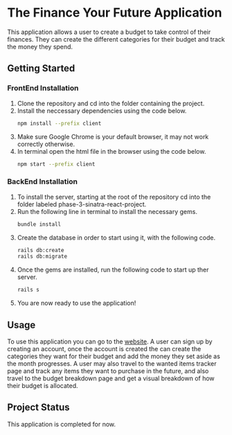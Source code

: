 # The Finance Your Future Application

This application allows a user to create a budget to take control of their finances. They can create the
different categories for their budget and track the money they spend.

## Getting Started

### FrontEnd Installation

1. Clone the repository and cd into the folder containing the project.
2. Install the neccessary dependencies using the code below.
    ```bash
    npm install --prefix client
    ```
3. Make sure Google Chrome is your default browser, it may not work correctly otherwise.
4. In terminal open the html file in the browser using the code below.
    ```bash
    npm start --prefix client
    ```

### BackEnd Installation

1. To install the server, starting at the root of the repository cd into the folder labeled phase-3-sinatra-react-project.
2. Run the following line in terminal to install the necessary gems.
    ```bash
    bundle install
    ```
3. Create the database in order to start using it, with the following code.
    ```bash
    rails db:create
    rails db:migrate
    ```
3. Once the gems are installed, run the following code to start up ther server.
    ```bash
    rails s
    ```
4. You are now ready to use the application!

## Usage
To use this application you can go to the [website](https://finance-planner-app.onrender.com). A user can sign up by creating an account, once the account is created the can create the categories they want for their budget and add the money they set aside as the month progresses. A user may also travel to the wanted items tracker page and track any items they want to purchase in the future, and also travel to the budget breakdown page and get a visual breakdown of how their budget is allocated.

## Project Status
This application is completed for now.
